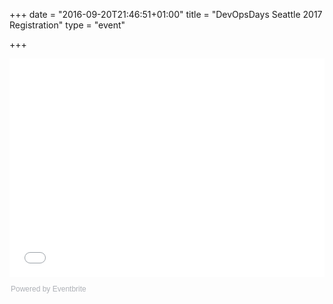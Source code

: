 +++
date = "2016-09-20T21:46:51+01:00"
title = "DevOpsDays Seattle 2017 Registration"
type = "event"


+++

<div style="width:100%; text-align:left;">

<div style="width:100%; text-align:left;"><iframe src="//eventbrite.com/tickets-external?eid=29029564208&ref=etckt" frameborder="0" height="350" width="100%" vspace="0" hspace="0" marginheight="5" marginwidth="5" scrolling="auto" allowtransparency="true"></iframe><div style="font-family:Helvetica, Arial; font-size:12px; padding:10px 0 5px; margin:2px; width:100%; text-align:left;" ><a class="powered-by-eb" style="color: #ADB0B6 ; text-decoration: none;" target="_blank" href="http://www.eventbrite.com/">Powered by Eventbrite</a></div></div>


</div>
